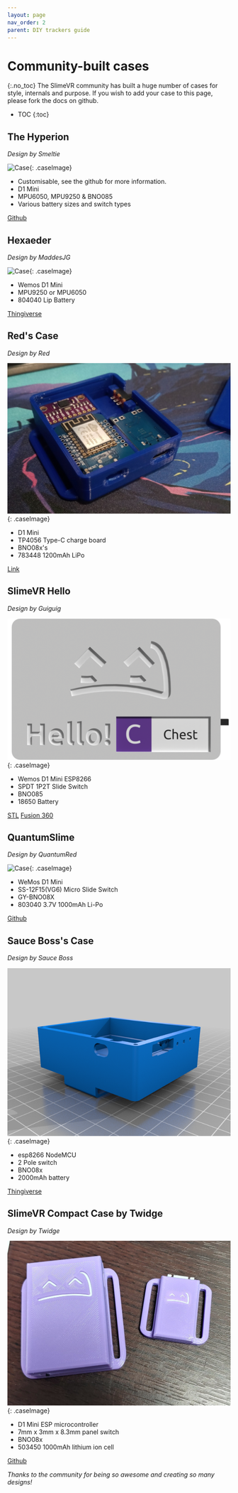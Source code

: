 ```yaml
---
layout: page
nav_order: 2
parent: DIY trackers guide
---
```


# Community-built cases
{:.no_toc}
The SlimeVR community has built a huge number of cases for style, internals and purpose. If you wish to add your case to this page, please fork the docs on github.

* TOC
{:toc}

## The Hyperion
*Design by Smeltie*

![Case](https://camo.githubusercontent.com/3833825c0d85db1f5f6bf5606a9e44e38a35e08e41930867164a9b90ac31f1bc/68747470733a2f2f692e696d6775722e636f6d2f39764466594a442e676966){: .caseImage}

* Customisable, see the github for more information.
* D1 Mini
* MPU6050, MPU9250 & BNO085
* Various battery sizes and switch types

[Github](https://github.com/Smeltie/Hyperion)


## Hexaeder
*Design by MaddesJG*

![Case](https://cdn.thingiverse.com/assets/a0/48/2e/73/d8/featured_preview_SlimeVR_Case_V1.8.png){: .caseImage}

* Wemos D1 Mini
* MPU9250 or MPU6050
* 804040 Lip Battery

[Thingiverse](https://www.thingiverse.com/thing:5140456)

## Red's Case
*Design by Red*

![Case](../assets/img/redCase.jpg){: .caseImage}

* D1 Mini
* TP4056 Type-C charge board
* BNO08x's
* 783448 1200mAh LiPo

[Link](../assets/cases/RedSlimeBasic.zip)

## SlimeVR Hello
*Design by Guiguig*

![Case](../assets/img/SlimeVRHello.png){: .caseImage}

* Wemos D1 Mini ESP8266
* SPDT 1P2T Slide Switch
* BNO085
* 18650 Battery

[STL](../assets/cases/SlimeVR_Hello_STL.zip)
[Fusion 360](../assets/cases/SlimeVR_Hello_v13.f3d)

## QuantumSlime
*Design by QuantumRed*

![Case](https://github.com/Quantum-Red/QuantumSlimes/raw/main/Misc/V4%20Rendered%20Picture.png){: .caseImage}

* WeMos D1 Mini
* SS-12F15(VG6) Micro Slide Switch
* GY-BNO08X 
* 803040 3.7V 1000mAh Li-Po

[Github](https://github.com/Quantum-Red/QuantumSlimes/releases/tag/V4)

## Sauce Boss's Case
*Design by Sauce Boss*

![Case](../assets/img/sauceBossCase.png){: .caseImage}

* esp8266 NodeMCU
* 2 Pole switch
* BNO08x
* 2000mAh battery

[Thingiverse](https://www.thingiverse.com/thing:4872694)

## SlimeVR Compact Case by Twidge
*Design by Twidge*

![Case](https://github.com/TwidgeVR/slimevr_compact_case/raw/main/images/compact_case_display.jpg){: .caseImage}

* D1 Mini ESP microcontroller
* 7mm x 3mm x 8.3mm panel switch
* BNO08x
* 503450 1000mAh lithium ion cell

[Github](https://github.com/TwidgeVR/slimevr_compact_case)

*Thanks to the community for being so awesome and creating so many designs!*
